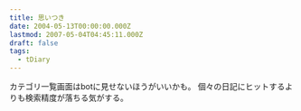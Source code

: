 ```yaml
---
title: 思いつき
date: 2004-05-13T00:00:00.000Z
lastmod: 2007-05-04T04:45:11.000Z
draft: false
tags:
  - tDiary
---
```


カテゴリ一覧画面はbotに見せないほうがいいかも。 個々の日記にヒットするよりも検索精度が落ちる気がする。

